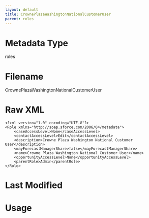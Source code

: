 ```yaml
---
layout: default
title: CrownePlazaWashingtonNationalCustomerUser
parent: roles
---
```

# Metadata Type
roles


# Filename 
CrownePlazaWashingtonNationalCustomerUser


# Raw XML
```
<?xml version="1.0" encoding="UTF-8"?>
<Role xmlns="http://soap.sforce.com/2006/04/metadata">
    <caseAccessLevel>None</caseAccessLevel>
    <contactAccessLevel>Edit</contactAccessLevel>
    <description>Crowne Plaza Washington National Customer User</description>
    <mayForecastManagerShare>false</mayForecastManagerShare>
    <name>Crowne Plaza Washington National Customer User</name>
    <opportunityAccessLevel>None</opportunityAccessLevel>
    <parentRole>Admin</parentRole>
</Role>
```


# Last Modified


# Usage

